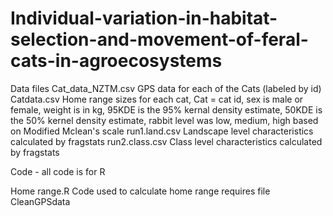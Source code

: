 # Individual-variation-in-habitat-selection-and-movement-of-feral-cats-in-agroecosystems

Data files
Cat_data_NZTM.csv
  GPS data for each of the Cats (labeled by id) 
Catdata.csv
  Home range sizes for each cat, Cat = cat id, sex is male or female, weight is in kg, 95KDE is the 95% kernal density estimate, 50KDE is the 50% kernel density estimate, rabbit level was low, medium, high based on Modified Mclean's scale
run1.land.csv
  Landscape level characteristics calculated by fragstats
run2.class.csv
  Class level characteristics calculated by fragstats

Code - all code is for R

Home range.R
  Code used to calculate home range requires file CleanGPSdata



  
  


  

  
